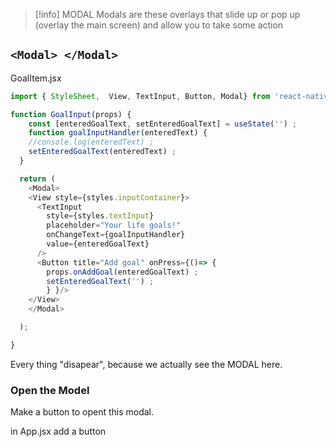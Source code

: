 
>[!info] MODAL
>Modals are these overlays that slide up or pop up (overlay the main screen) and allow you to take some action

## `<Modal> </Modal>`

GoalItem.jsx
```jsx
import { StyleSheet,  View, TextInput, Button, Modal} from 'react-native';

function GoalInput(props) {
    const [enteredGoalText, setEnteredGoalText] = useState('') ;
    function goalInputHandler(enteredText) {
    //console.log(enteredText) ;
    setEnteredGoalText(enteredText) ;
  }

  return (
    <Modal>
    <View style={styles.inputContainer}>
      <TextInput
        style={styles.textInput}
        placeholder="Your life goals!"
        onChangeText={goalInputHandler}
        value={enteredGoalText}
      />
      <Button title="Add goal" onPress={()=> {
        props.onAddGoal(enteredGoalText) ;
        setEnteredGoalText('') ;
        } }/> 
    </View>
    </Modal>

  );

}
```

Every thing "disapear", because we actually see the MODAL here.

### Open the Model
Make a button to opent this modal.

in App.jsx add a button





















































